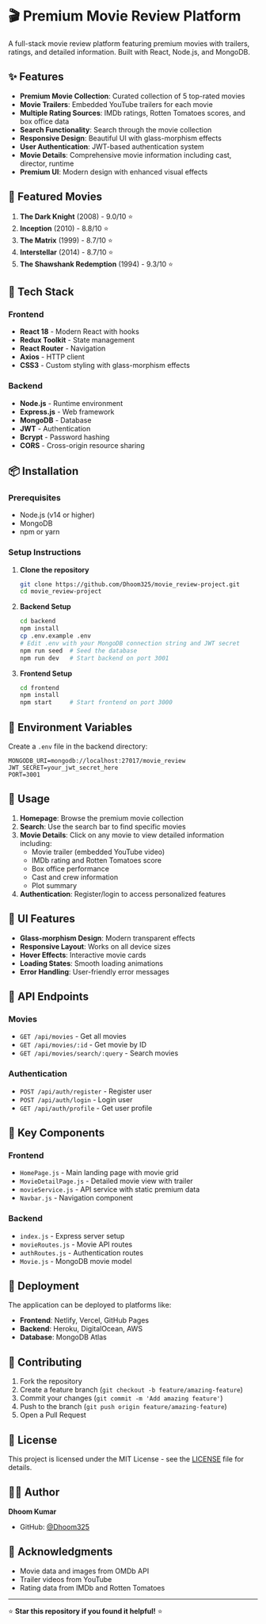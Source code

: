 # 🎬 Premium Movie Review Platform

A full-stack movie review platform featuring premium movies with trailers, ratings, and detailed information. Built with React, Node.js, and MongoDB.

## ✨ Features

- **Premium Movie Collection**: Curated collection of 5 top-rated movies
- **Movie Trailers**: Embedded YouTube trailers for each movie
- **Multiple Rating Sources**: IMDb ratings, Rotten Tomatoes scores, and box office data
- **Search Functionality**: Search through the movie collection
- **Responsive Design**: Beautiful UI with glass-morphism effects
- **User Authentication**: JWT-based authentication system
- **Movie Details**: Comprehensive movie information including cast, director, runtime
- **Premium UI**: Modern design with enhanced visual effects

## 🎥 Featured Movies

1. **The Dark Knight** (2008) - 9.0/10 ⭐
2. **Inception** (2010) - 8.8/10 ⭐
3. **The Matrix** (1999) - 8.7/10 ⭐
4. **Interstellar** (2014) - 8.7/10 ⭐
5. **The Shawshank Redemption** (1994) - 9.3/10 ⭐

## 🚀 Tech Stack

### Frontend
- **React 18** - Modern React with hooks
- **Redux Toolkit** - State management
- **React Router** - Navigation
- **Axios** - HTTP client
- **CSS3** - Custom styling with glass-morphism effects

### Backend
- **Node.js** - Runtime environment
- **Express.js** - Web framework
- **MongoDB** - Database
- **JWT** - Authentication
- **Bcrypt** - Password hashing
- **CORS** - Cross-origin resource sharing

## 📦 Installation

### Prerequisites
- Node.js (v14 or higher)
- MongoDB
- npm or yarn

### Setup Instructions

1. **Clone the repository**
   ```bash
   git clone https://github.com/Dhoom325/movie_review-project.git
   cd movie_review-project
   ```

2. **Backend Setup**
   ```bash
   cd backend
   npm install
   cp .env.example .env
   # Edit .env with your MongoDB connection string and JWT secret
   npm run seed  # Seed the database
   npm run dev   # Start backend on port 3001
   ```

3. **Frontend Setup**
   ```bash
   cd frontend
   npm install
   npm start     # Start frontend on port 3000
   ```

## 🔧 Environment Variables

Create a `.env` file in the backend directory:

```env
MONGODB_URI=mongodb://localhost:27017/movie_review
JWT_SECRET=your_jwt_secret_here
PORT=3001
```

## 📱 Usage

1. **Homepage**: Browse the premium movie collection
2. **Search**: Use the search bar to find specific movies
3. **Movie Details**: Click on any movie to view detailed information including:
   - Movie trailer (embedded YouTube video)
   - IMDb rating and Rotten Tomatoes score
   - Box office performance
   - Cast and crew information
   - Plot summary
4. **Authentication**: Register/login to access personalized features

## 🎨 UI Features

- **Glass-morphism Design**: Modern transparent effects
- **Responsive Layout**: Works on all device sizes
- **Hover Effects**: Interactive movie cards
- **Loading States**: Smooth loading animations
- **Error Handling**: User-friendly error messages

## 🔗 API Endpoints

### Movies
- `GET /api/movies` - Get all movies
- `GET /api/movies/:id` - Get movie by ID
- `GET /api/movies/search/:query` - Search movies

### Authentication
- `POST /api/auth/register` - Register user
- `POST /api/auth/login` - Login user
- `GET /api/auth/profile` - Get user profile

## 🌟 Key Components

### Frontend
- `HomePage.js` - Main landing page with movie grid
- `MovieDetailPage.js` - Detailed movie view with trailer
- `movieService.js` - API service with static premium data
- `Navbar.js` - Navigation component

### Backend
- `index.js` - Express server setup
- `movieRoutes.js` - Movie API routes
- `authRoutes.js` - Authentication routes
- `Movie.js` - MongoDB movie model

## 🚀 Deployment

The application can be deployed to platforms like:
- **Frontend**: Netlify, Vercel, GitHub Pages
- **Backend**: Heroku, DigitalOcean, AWS
- **Database**: MongoDB Atlas

## 🤝 Contributing

1. Fork the repository
2. Create a feature branch (`git checkout -b feature/amazing-feature`)
3. Commit your changes (`git commit -m 'Add amazing feature'`)
4. Push to the branch (`git push origin feature/amazing-feature`)
5. Open a Pull Request

## 📄 License

This project is licensed under the MIT License - see the [LICENSE](LICENSE) file for details.

## 👨‍💻 Author

**Dhoom Kumar**
- GitHub: [@Dhoom325](https://github.com/Dhoom325)

## 🙏 Acknowledgments

- Movie data and images from OMDb API
- Trailer videos from YouTube
- Rating data from IMDb and Rotten Tomatoes

---

⭐ **Star this repository if you found it helpful!** ⭐

